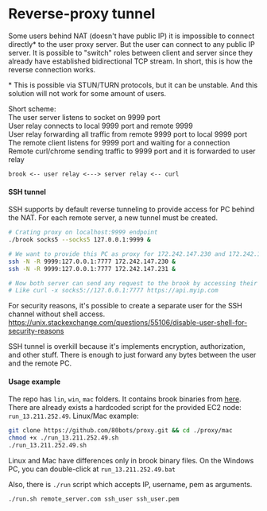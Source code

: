 # Reverse-proxy tunnel

Some users behind NAT (doesn't have public IP) it is impossible to connect directly\* to the user proxy server. But the user can connect to any public IP server. It is possible to "switch" roles between client and server since they already have established bidirectional TCP stream. In short, this is how the reverse connection works.

\* This is possible via STUN/TURN protocols, but it can be unstable. And this solution will not work for some amount of users.

Short scheme:  
The user server listens to socket on 9999 port  
User relay connects to local 9999 port and remote 9999  
User relay forwarding all traffic from remote 9999 port to local 9999 port  
The remote client listens for 9999 port and waiting for a connection  
Remote curl/chrome sending traffic to 9999 port and it is forwarded to user relay  

```
brook <-- user relay <---> server relay <-- curl
```

#### SSH tunnel 
SSH supports by default reverse tunneling to provide access for PC behind the NAT. For each remote server, a new tunnel must be created. 
```sh
# Crating proxy on localhost:9999 endpoint
./brook socks5 --socks5 127.0.0.1:9999 &

# We want to provide this PC as proxy for 172.242.147.230 and 172.242.147.231
ssh -N -R 9999:127.0.0.1:7777 172.242.147.230 &
ssh -N -R 9999:127.0.0.1:7777 172.242.147.231 &

# Now both server can send any request to the brook by accessing their own 7777 port
# Like curl -x socks5://127.0.0.1:7777 https://api.myip.com
```
For security reasons, it's possible to create a separate user for the SSH channel without shell access. 
https://unix.stackexchange.com/questions/55106/disable-user-shell-for-security-reasons

SSH tunnel is overkill because it's implements encryption, authorization, and other stuff. There is enough to just forward any bytes between the user and the remote PC.


#### Usage example
The repo has `lin`, `win`, `mac` folders. It contains brook binaries from [here](https://github.com/txthinking/brook/releases). There are already exists a hardcoded script for the provided EC2 node: `run_13.211.252.49`. 
Linux/Mac example:
```sh
git clone https://github.com/80bots/proxy.git && cd ./proxy/mac
chmod +x ./run_13.211.252.49.sh
./run_13.211.252.49.sh
```
Linux and Mac have differences only in brook binary files.
On the Windows PC, you can double-click at `run_13.211.252.49.bat`

Also, there is `./run` script which accepts IP, username, pem as arguments. 
```sh
./run.sh remote_server.com ssh_user ssh_user.pem
```

